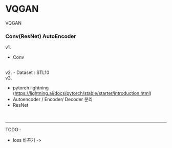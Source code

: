 # VQGAN
VQGAN


### Conv(ResNet) AutoEncoder ###
v1.  
- Conv

<br>
v2.
- Dataset : STL10

<br>
v3.

- pytorch lightning (https://lightning.ai/docs/pytorch/stable/starter/introduction.html) 
- Autoencoder / Encoder/ Decoder 분리
- ResNet


<br>

---
TODO : 
- loss 바꾸기 -> 



